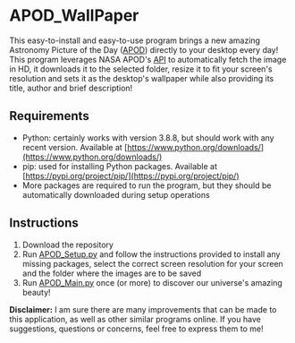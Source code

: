 # APOD_WallPaper

This easy-to-install and easy-to-use program brings a new amazing Astronomy Picture of the Day ([APOD](https://apod.nasa.gov/apod/astropix.html)) directly to your desktop every day! This program leverages NASA APOD's [API](https://github.com/nasa/apod-api) to automatically fetch the image in HD, it downloads it to the selected folder, resize it to fit your screen's resolution and sets it as the desktop's wallpaper while also providing its title, author and brief description!

## Requirements

* Python: certainly works with version 3.8.8, but should work with any recent version. Available at [https://www.python.org/downloads/](https://www.python.org/downloads/)
* pip: used for installing Python packages. Available at [https://pypi.org/project/pip/](https://pypi.org/project/pip/)
* More packages are required to run the program, but they should be automatically downloaded during setup operations

## Instructions

1. Download the repository
2. Run [APOD_Setup.py](APOD_Setup.py) and follow the instructions provided to install any missing packages, select the correct screen resolution for your screen and the folder where the images are to be saved
3. Run [APOD_Main.py](APOD_Main.py) once (or more) to discover our universe's amazing beauty!

**Disclaimer:** I am sure there are many improvements that can be made to this application, as well as other similar programs online. If you have suggestions, questions or concerns, feel free to express them to me!


